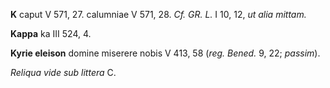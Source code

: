 **K** caput V 571, 27. calumniae V 571, 28. *Cf. GR. L.* I 10, 12, *ut
alia mittam.*

**Kappa** ka III 524, 4.

**Kyrie eleison** domine miserere nobis V 413, 58 (*reg. Bened.* 9,
22; *passim*).

*Reliqua vide sub littera* C.
